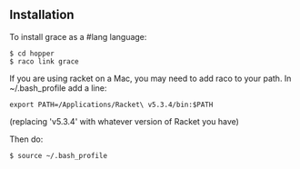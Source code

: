 ## Installation

To install grace as a #lang language:

    $ cd hopper
    $ raco link grace

If you are using racket on a Mac, you may need to add raco to your path.
In ~/.bash_profile add a line:

    export PATH=/Applications/Racket\ v5.3.4/bin:$PATH
(replacing 'v5.3.4' with whatever version of Racket you have)

Then do:

    $ source ~/.bash_profile
